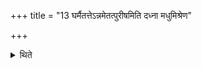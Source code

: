 +++
title = "13 घर्मैतत्तेऽन्नमेतत्पुरीषमिति दध्ना मधुमिश्रेण"

+++

<details><summary>थिते</summary>

घर्मैतत्तेऽन्नमेतत्पुरीषमिति दध्ना मधुमिश्रेण पा त्राणि पूरयति यान्यासेचनवन्ति । अभ्युक्षतीतराणि । अरिक्तताया इति विज्ञायते १३
</details>
